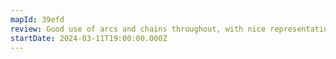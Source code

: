 ```yaml
---
mapId: 39efd
review: Good use of arcs and chains throughout, with nice representation in the lighting, and, being a full spread, is accessible to everyone
startDate: 2024-03-11T19:00:00.000Z
---
```

